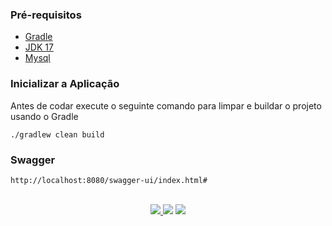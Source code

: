 ### Pré-requisitos
- [Gradle](https://gradle.org/install/)
- [JDK 17](https://www.oracle.com/java/technologies/javase/jdk17-archive-downloads.html)
- [Mysql](https://www.mysql.com/)

### Inicializar a Aplicação
Antes de codar execute o seguinte comando para limpar e buildar o projeto usando o Gradle
```shell
./gradlew clean build
```

### Swagger
```
http://localhost:8080/swagger-ui/index.html#
```

<!-- html -->
<br>
<div align="center">
   <a href="https://github.com/wrubenp9" target="_blank">
      <img src="https://img.shields.io/badge/Github-000?style=for-the-badge&logo=github&logoColor=white">
   </a>
   <a href="https://www.linkedin.com/in/wesleyruben/" target="_blank">
      <img src="https://img.shields.io/badge/LinkedIn-000?style=for-the-badge&logo=linkedin&logoColor=white"
            target="_blank"></a>
   <a href="https://instagram.com/wrubenp9" target="_blank">
      <img src="https://img.shields.io/badge/-Instagram-000?style=for-the-badge&logo=instagram&logoColor=white">
   </a>
</div>
